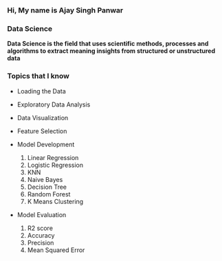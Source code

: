 ### Hi, My name is Ajay Singh Panwar


### Data Science

**Data Science is the field that uses scientific methods, processes and algorithms to extract meaning insights from structured or unstructured data**

### Topics that I know
* Loading the Data

* Exploratory Data Analysis

* Data Visualization
  
* Feature Selection

* Model Development 
  1. Linear Regression
  2. Logistic Regression
  3. KNN
  4. Naive Bayes
  5. Decision Tree
  6. Random Forest
  7. K Means Clustering
  
* Model Evaluation
  1. R2 score
  2. Accuracy
  3. Precision
  4. Mean Squared Error
